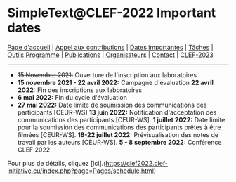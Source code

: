 # SimpleText@CLEF-2022 Important dates

[Page d'accueil](./) | [Appel aux contributions](./CFP) | [Dates importantes](./dates) | [Tâches](./tasks)  | [Outils](./tools) 
[Programme](./program) | [Publications](./publications) | [Organisateurs](./organisers) | [Contact](./contact) | [CLEF-2023](https://simpletext-project.com/2023/clef)

---

* ~~15 Novembre 2021:~~ Ouverture de l'inscription aux laboratoires
* **15 novembre 2021 - 22 avril 2022:** Campagne d'évaluation
**22 avril 2022:** Fin des inscriptions aux laboratoires
* **6 mai 2022:** Fin du cycle d'évaluation
* **27 mai 2022:** Date limite de soumission des communications des participants [CEUR-WS]
**13 juin 2022:** Notification d'acceptation des communications des participants [CEUR-WS].
**1 juillet 2022:** Date limite pour la soumission des communications des participants prêtes à être filmées [CEUR-WS].
**18-22 juillet 2022:** Prévisualisation des notes de travail par les auteurs [CEUR-WS].
**5 - 8 septembre 2022:** Conférence CLEF 2022

Pour plus de détails, cliquez [ici].(https://clef2022.clef-initiative.eu/index.php?page=Pages/schedule.html)
